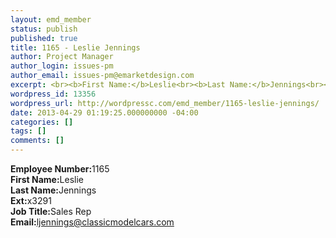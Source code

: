 ```yaml
---
layout: emd_member
status: publish
published: true
title: 1165 - Leslie Jennings
author: Project Manager
author_login: issues-pm
author_email: issues-pm@emarketdesign.com
excerpt: <br><b>First Name:</b>Leslie<br><b>Last Name:</b>Jennings<br><b>Ext:</b>x3291
wordpress_id: 13356
wordpress_url: http://wordpressc.com/emd_member/1165-leslie-jennings/
date: 2013-04-29 01:19:25.000000000 -04:00
categories: []
tags: []
comments: []
---
```

<b>Employee Number:</b>1165<br><b>First Name:</b>Leslie<br><b>Last Name:</b>Jennings<br><b>Ext:</b>x3291<br><b>Job Title:</b>Sales Rep<br><b>Email:</b>ljennings@classicmodelcars.com
